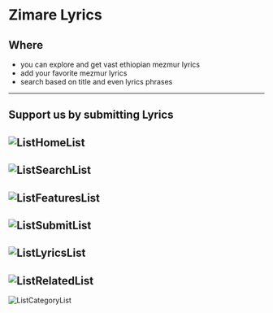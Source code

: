 # Zimare Lyrics 

## Where 
- you can explore and get vast ethiopian mezmur lyrics
- add your favorite mezmur lyrics
- search based on title and even lyrics phrases

-----------------------------------------
Support us by submitting Lyrics
-----------------------------------------
![ListHomeList](src/assets/1.pngList)
-----------------------------------------
![ListSearchList](src/assets/2.pngList)
-----------------------------------------
![ListFeaturesList](src/assets/3.pngList)
-----------------------------------------
![ListSubmitList](src/assets/4.pngList)
-----------------------------------------
![ListLyricsList](src/assets/5.pngList)
-----------------------------------------
![ListRelatedList](src/assets/6.pngList)
-----------------------------------------
![ListCategoryList](src/assets/7.pngList)
